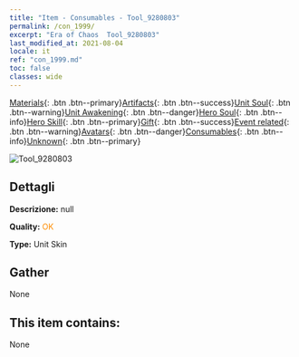 ```yaml
---
title: "Item - Consumables - Tool_9280803"
permalink: /con_1999/
excerpt: "Era of Chaos  Tool_9280803"
last_modified_at: 2021-08-04
locale: it
ref: "con_1999.md"
toc: false
classes: wide
---
```

 [Materials](/ItemsIT/){: .btn .btn--primary}[Artifacts](/ItemsIT/Artifacts/){: .btn .btn--success}[Unit Soul](/ItemsIT/UnitSoul/){: .btn .btn--warning}[Unit Awakening](/ItemsIT/UnitAwakening/){: .btn .btn--danger}[Hero Soul](/ItemsIT/HeroSoul/){: .btn .btn--info}[Hero Skill](/ItemsIT/HeroSkill/){: .btn .btn--primary}[Gift](/ItemsIT/Gift/){: .btn .btn--success}[Event related](/ItemsIT/Events/){: .btn .btn--warning}[Avatars](/ItemsIT/Avatars/){: .btn .btn--danger}[Consumables](/ItemsIT/Consumables/){: .btn .btn--info}[Unknown](/ItemsIT/Unknown/){: .btn .btn--primary}

 ![Tool_9280803](/images/u/ti_dufengcaopifu.jpg)

## Dettagli
 **Descrizione:** null

 **Quality:** <span style="color: #FF8C00">OK</span>

 **Type:** Unit Skin

## Gather

  None

## This item contains:

  None

